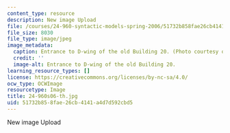 ```yaml
---
content_type: resource
description: New image Upload
file: /courses/24-960-syntactic-models-spring-2006/51732b858fae26cb4141a4d7d592cbd5_24-960s06-th.jpg
file_size: 8030
file_type: image/jpeg
image_metadata:
  caption: Entrance to D-wing of the old Building 20. (Photo courtesy of John F. Cook.)
  credit: ''
  image-alt: Entrance to D-wing of the old Building 20.
learning_resource_types: []
license: https://creativecommons.org/licenses/by-nc-sa/4.0/
ocw_type: OCWImage
resourcetype: Image
title: 24-960s06-th.jpg
uid: 51732b85-8fae-26cb-4141-a4d7d592cbd5
---
```

New image Upload